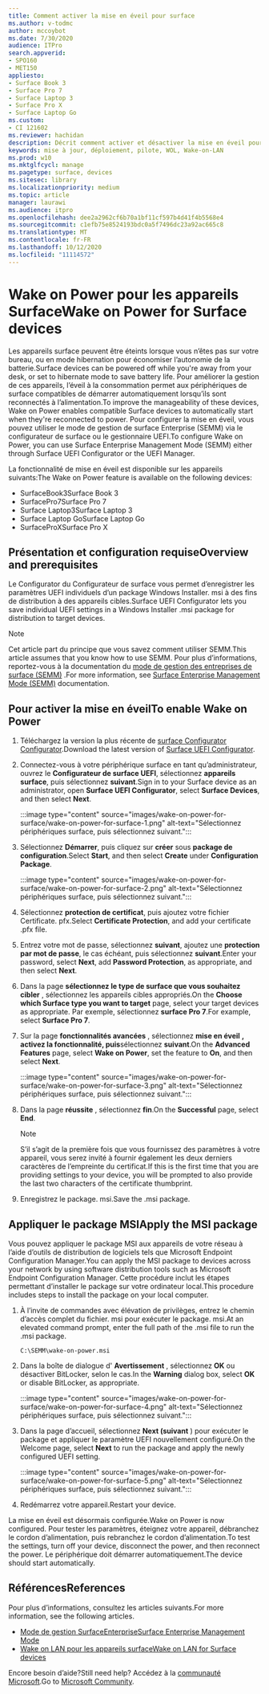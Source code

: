 ```yaml
---
title: Comment activer la mise en éveil pour surface
ms.author: v-todmc
author: mccoybot
ms.date: 7/30/2020
audience: ITPro
search.appverid:
- SPO160
- MET150
appliesto:
- Surface Book 3
- Surface Pro 7
- Surface Laptop 3
- Surface Pro X
- Surface Laptop Go
ms.custom:
- CI 121602
ms.reviewer: hachidan
description: Décrit comment activer et désactiver la mise en éveil pour les appareils surface.
keywords: mise à jour, déploiement, pilote, WOL, Wake-on-LAN
ms.prod: w10
ms.mktglfcycl: manage
ms.pagetype: surface, devices
ms.sitesec: library
ms.localizationpriority: medium
ms.topic: article
manager: laurawi
ms.audience: itpro
ms.openlocfilehash: dee2a2962cf6b70a1bf11cf597b4d41f4b5568e4
ms.sourcegitcommit: c1efb75e8524193bdc0a5f7496dc23a92ac665c8
ms.translationtype: MT
ms.contentlocale: fr-FR
ms.lasthandoff: 10/12/2020
ms.locfileid: "11114572"
---
```

# <span data-ttu-id="ce775-104">Wake on Power pour les appareils Surface</span><span class="sxs-lookup"><span data-stu-id="ce775-104">Wake on Power for Surface devices</span></span>

<span data-ttu-id="ce775-105">Les appareils surface peuvent être éteints lorsque vous n’êtes pas sur votre bureau, ou en mode hibernation pour économiser l’autonomie de la batterie.</span><span class="sxs-lookup"><span data-stu-id="ce775-105">Surface devices can be powered off while you're away from your desk, or set to hibernate mode to save battery life.</span></span> <span data-ttu-id="ce775-106">Pour améliorer la gestion de ces appareils, l’éveil à la consommation permet aux périphériques de surface compatibles de démarrer automatiquement lorsqu’ils sont reconnectés à l’alimentation.</span><span class="sxs-lookup"><span data-stu-id="ce775-106">To improve the manageability of these devices, Wake on Power enables compatible Surface devices to automatically start when they're reconnected to power.</span></span> <span data-ttu-id="ce775-107">Pour configurer la mise en éveil, vous pouvez utiliser le mode de gestion de surface Enterprise (SEMM) via le configurateur de surface ou le gestionnaire UEFI.</span><span class="sxs-lookup"><span data-stu-id="ce775-107">To configure Wake on Power, you can use Surface Enterprise Management Mode (SEMM) either through Surface UEFI Configurator or the UEFI Manager.</span></span>

<span data-ttu-id="ce775-108">La fonctionnalité de mise en éveil est disponible sur les appareils suivants:</span><span class="sxs-lookup"><span data-stu-id="ce775-108">The Wake on Power feature is available on the following devices:</span></span>

- <span data-ttu-id="ce775-109">SurfaceBook3</span><span class="sxs-lookup"><span data-stu-id="ce775-109">Surface Book 3</span></span>
- <span data-ttu-id="ce775-110">SurfacePro7</span><span class="sxs-lookup"><span data-stu-id="ce775-110">Surface Pro 7</span></span>
- <span data-ttu-id="ce775-111">Surface Laptop3</span><span class="sxs-lookup"><span data-stu-id="ce775-111">Surface Laptop 3</span></span>
- <span data-ttu-id="ce775-112">Surface Laptop Go</span><span class="sxs-lookup"><span data-stu-id="ce775-112">Surface Laptop Go</span></span>
- <span data-ttu-id="ce775-113">SurfaceProX</span><span class="sxs-lookup"><span data-stu-id="ce775-113">Surface Pro X</span></span> 


## <span data-ttu-id="ce775-114">Présentation et configuration requise</span><span class="sxs-lookup"><span data-stu-id="ce775-114">Overview and prerequisites</span></span>

<span data-ttu-id="ce775-115">Le Configurator du Configurateur de surface vous permet d’enregistrer les paramètres UEFI individuels d’un package Windows Installer. msi à des fins de distribution à des appareils cibles.</span><span class="sxs-lookup"><span data-stu-id="ce775-115">Surface UEFI Configurator lets you save individual UEFI settings in a Windows Installer .msi package for distribution to target devices.</span></span> 

> [!NOTE]
> <span data-ttu-id="ce775-116">Cet article part du principe que vous savez comment utiliser SEMM.</span><span class="sxs-lookup"><span data-stu-id="ce775-116">This article assumes that you know how to use SEMM.</span></span> <span data-ttu-id="ce775-117">Pour plus d’informations, reportez-vous à la documentation du [mode de gestion des entreprises de surface (SEMM)](surface-enterprise-management-mode.md) .</span><span class="sxs-lookup"><span data-stu-id="ce775-117">For more information, see [Surface Enterprise Management Mode (SEMM)](surface-enterprise-management-mode.md) documentation.</span></span>

## <span data-ttu-id="ce775-118">Pour activer la mise en éveil</span><span class="sxs-lookup"><span data-stu-id="ce775-118">To enable Wake on Power</span></span>

1.  <span data-ttu-id="ce775-119">Téléchargez la version la plus récente de [surface Configurator Configurator](https://www.microsoft.com/download/confirmation.aspx?id=46703).</span><span class="sxs-lookup"><span data-stu-id="ce775-119">Download the latest version of [Surface UEFI Configurator](https://www.microsoft.com/download/confirmation.aspx?id=46703).</span></span>
2.  <span data-ttu-id="ce775-120">Connectez-vous à votre périphérique surface en tant qu’administrateur, ouvrez le **Configurateur de surface UEFI**, sélectionnez **appareils surface**, puis sélectionnez **suivant**.</span><span class="sxs-lookup"><span data-stu-id="ce775-120">Sign in to your Surface device as an administrator, open **Surface UEFI Configurator**, select **Surface Devices**, and then select **Next**.</span></span>

    :::image type="content" source="images/wake-on-power-for-surface/wake-on-power-for-surface-1.png" alt-text="Sélectionnez périphériques surface, puis sélectionnez suivant.":::
3.  <span data-ttu-id="ce775-122">Sélectionnez **Démarrer**, puis cliquez sur **créer** sous **package de configuration**.</span><span class="sxs-lookup"><span data-stu-id="ce775-122">Select **Start**, and then select **Create** under **Configuration Package**.</span></span>

    :::image type="content" source="images/wake-on-power-for-surface/wake-on-power-for-surface-2.png" alt-text="Sélectionnez périphériques surface, puis sélectionnez suivant.":::
4.  <span data-ttu-id="ce775-124">Sélectionnez **protection de certificat**, puis ajoutez votre fichier Certificate. pfx.</span><span class="sxs-lookup"><span data-stu-id="ce775-124">Select **Certificate Protection**, and add your certificate .pfx file.</span></span> 
5. <span data-ttu-id="ce775-125">Entrez votre mot de passe, sélectionnez **suivant**, ajoutez une **protection par mot de passe**, le cas échéant, puis sélectionnez **suivant**.</span><span class="sxs-lookup"><span data-stu-id="ce775-125">Enter your password, select **Next**, add **Password Protection**, as appropriate, and then select **Next**.</span></span>
6.  <span data-ttu-id="ce775-126">Dans la page **sélectionnez le type de surface que vous souhaitez cibler** , sélectionnez les appareils cibles appropriés.</span><span class="sxs-lookup"><span data-stu-id="ce775-126">On the **Choose which Surface type you want to target** page, select your target devices as appropriate.</span></span> <span data-ttu-id="ce775-127">Par exemple, sélectionnez **surface Pro 7**.</span><span class="sxs-lookup"><span data-stu-id="ce775-127">For example, select **Surface Pro 7**.</span></span>
7.  <span data-ttu-id="ce775-128">Sur la page **fonctionnalités avancées** , sélectionnez **mise en éveil** **, activez la fonctionnalité, puis**sélectionnez **suivant**.</span><span class="sxs-lookup"><span data-stu-id="ce775-128">On the **Advanced Features** page, select **Wake on Power**, set the feature to **On**, and then select **Next**.</span></span>

    :::image type="content" source="images/wake-on-power-for-surface/wake-on-power-for-surface-3.png" alt-text="Sélectionnez périphériques surface, puis sélectionnez suivant."::: 
8.  <span data-ttu-id="ce775-130">Dans la page **réussite** , sélectionnez **fin**.</span><span class="sxs-lookup"><span data-stu-id="ce775-130">On the **Successful** page, select **End**.</span></span>

    > [!NOTE]
    > <span data-ttu-id="ce775-131">S’il s’agit de la première fois que vous fournissez des paramètres à votre appareil, vous serez invité à fournir également les deux derniers caractères de l’empreinte du certificat.</span><span class="sxs-lookup"><span data-stu-id="ce775-131">If this is the first time that you are providing settings to your device, you will be prompted to also provide the last two characters of the certificate thumbprint.</span></span> 
9.  <span data-ttu-id="ce775-132">Enregistrez le package. msi.</span><span class="sxs-lookup"><span data-stu-id="ce775-132">Save the .msi package.</span></span> 

## <span data-ttu-id="ce775-133">Appliquer le package MSI</span><span class="sxs-lookup"><span data-stu-id="ce775-133">Apply the MSI package</span></span> 

<span data-ttu-id="ce775-134">Vous pouvez appliquer le package MSI aux appareils de votre réseau à l’aide d’outils de distribution de logiciels tels que Microsoft Endpoint Configuration Manager.</span><span class="sxs-lookup"><span data-stu-id="ce775-134">You can apply the MSI package to devices across your network by using software distribution tools such as Microsoft Endpoint Configuration Manager.</span></span> <span data-ttu-id="ce775-135">Cette procédure inclut les étapes permettant d’installer le package sur votre ordinateur local.</span><span class="sxs-lookup"><span data-stu-id="ce775-135">This procedure includes steps to install the package on your local computer.</span></span> 

1.  <span data-ttu-id="ce775-136">À l’invite de commandes avec élévation de privilèges, entrez le chemin d’accès complet du fichier. msi pour exécuter le package. msi.</span><span class="sxs-lookup"><span data-stu-id="ce775-136">At an elevated command prompt, enter the full path of the .msi file to run the .msi package.</span></span> 

    ```
    C:\SEMM\wake-on-power.msi 
    ```

2.  <span data-ttu-id="ce775-137">Dans la boîte de dialogue d' **Avertissement** , sélectionnez **OK** ou désactiver BitLocker, selon le cas.</span><span class="sxs-lookup"><span data-stu-id="ce775-137">In the **Warning** dialog box, select **OK** or disable BitLocker, as appropriate.</span></span>

    :::image type="content" source="images/wake-on-power-for-surface/wake-on-power-for-surface-4.png" alt-text="Sélectionnez périphériques surface, puis sélectionnez suivant.":::
3.  <span data-ttu-id="ce775-139">Dans la page d’accueil, sélectionnez **Next (suivant** ) pour exécuter le package et appliquer le paramètre UEFI nouvellement configuré.</span><span class="sxs-lookup"><span data-stu-id="ce775-139">On the Welcome page, select **Next** to run the package and apply the newly configured UEFI setting.</span></span>

    :::image type="content" source="images/wake-on-power-for-surface/wake-on-power-for-surface-5.png" alt-text="Sélectionnez périphériques surface, puis sélectionnez suivant.":::
4.  <span data-ttu-id="ce775-141">Redémarrez votre appareil.</span><span class="sxs-lookup"><span data-stu-id="ce775-141">Restart your device.</span></span> 

<span data-ttu-id="ce775-142">La mise en éveil est désormais configurée.</span><span class="sxs-lookup"><span data-stu-id="ce775-142">Wake on Power is now configured.</span></span> <span data-ttu-id="ce775-143">Pour tester les paramètres, éteignez votre appareil, débranchez le cordon d’alimentation, puis rebranchez le cordon d’alimentation.</span><span class="sxs-lookup"><span data-stu-id="ce775-143">To test the settings, turn off your device, disconnect the power, and then reconnect the power.</span></span> <span data-ttu-id="ce775-144">Le périphérique doit démarrer automatiquement.</span><span class="sxs-lookup"><span data-stu-id="ce775-144">The device should start automatically.</span></span> 

## <span data-ttu-id="ce775-145">Références</span><span class="sxs-lookup"><span data-stu-id="ce775-145">References</span></span>

<span data-ttu-id="ce775-146">Pour plus d’informations, consultez les articles suivants.</span><span class="sxs-lookup"><span data-stu-id="ce775-146">For more information, see the following articles.</span></span> 

- [<span data-ttu-id="ce775-147">Mode de gestion SurfaceEnterprise</span><span class="sxs-lookup"><span data-stu-id="ce775-147">Surface Enterprise Management Mode</span></span>](surface-enterprise-management-mode.md)
- [<span data-ttu-id="ce775-148">Wake on LAN pour les appareils surface</span><span class="sxs-lookup"><span data-stu-id="ce775-148">Wake on LAN for Surface devices</span></span>](wake-on-lan-for-surface-devices.md)

<span data-ttu-id="ce775-149">Encore besoin d’aide?</span><span class="sxs-lookup"><span data-stu-id="ce775-149">Still need help?</span></span> <span data-ttu-id="ce775-150">Accédez à la [communauté Microsoft](https://answers.microsoft.com/).</span><span class="sxs-lookup"><span data-stu-id="ce775-150">Go to [Microsoft Community](https://answers.microsoft.com/).</span></span>